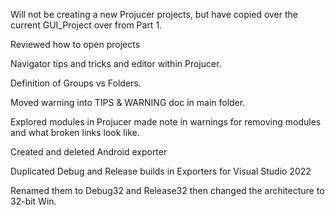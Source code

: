 Will not be creating a new Projucer projects, but have copied over the current GUI_Project over from Part 1.

Reviewed how to open projects

Navigator tips and tricks and editor within Projucer.

Definition of Groups vs Folders. 

Moved warning into TIPS & WARNING doc in main folder. 

Explored modules in Projucer made note in warnings for removing modules and what broken links look like. 

Created and deleted Android exporter

Duplicated Debug and Release builds in Exporters for Visual Studio 2022

Renamed them to Debug32 and Release32 then changed the architecture to 32-bit Win.
